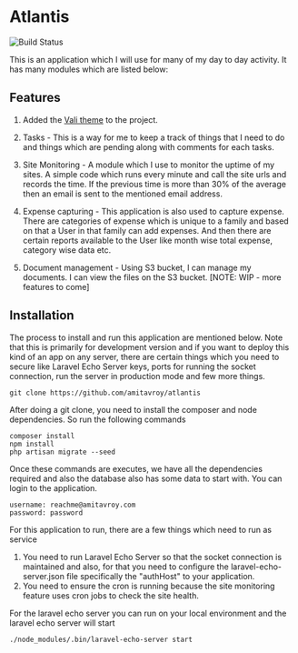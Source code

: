 # Atlantis

![Build Status](https://img.shields.io/travis/amitavroy/atlantis.svg)

This is an application which I will use for many of my day to day activity. It has many modules which are listed below:

## Features
1. Added the [Vali theme](https://pratikborsadiya.in/vali-admin/) to the project.

2. Tasks - This is a way for me to keep a track of things that I need to do and things which are pending along with comments for each tasks.

3. Site Monitoring - A module which I use to monitor the uptime of my sites. A simple code which runs every minute and call the site urls and records the time. If the previous time is more than 30% of the average then an email is sent to the mentioned email address.

4. Expense capturing - This application is also used to capture expense. There are categories of expense which is unique to a family and based on that a User in that family can add expenses. And then there are certain reports available to the User like month wise total expense, category wise data etc.

5. Document management - Using S3 bucket, I can manage my documents. I can view the files on the S3 bucket. [NOTE: WIP - more features to come]

## Installation
The process to install and run this application are mentioned below. Note that this is primarily for development version and if you want to deploy this kind of an app on any server, there are certain things which you need to secure like Laravel Echo Server keys, ports for running the socket connection, run the server in production mode and few more things.

```
git clone https://github.com/amitavroy/atlantis
```

After doing a git clone, you need to install the composer and node dependencies. So run the following commands

```
composer install
npm install
php artisan migrate --seed
```

Once these commands are executes, we have all the dependencies required and also the database also has some data to start with. You can login to the application.

```
username: reachme@amitavroy.com
password: password
```

For this application to run, there are a few things which need to run as service 
1. You need to run Laravel Echo Server so that the socket connection is maintained and also, for that you need to configure the laravel-echo-server.json file specifically the "authHost" to your application.
2. You need to ensure the cron is running because the site monitoring feature uses cron jobs to check the site health.

For the laravel echo server you can run on your local environment and the laravel echo server will start
```
./node_modules/.bin/laravel-echo-server start
```
